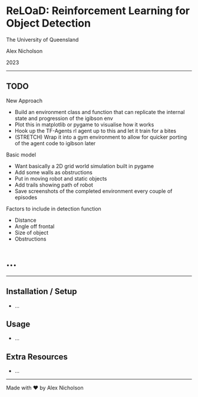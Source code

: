 # ReLOaD: Reinforcement Learning for Object Detection

The University of Queensland

Alex Nicholson

2023

---

## TODO

New Approach
- Build an environment class and function that can replicate the internal state and progression of the igibson env
- Plot this in matplotlib or pygame to visualise how it works
- Hook up the TF-Agents rl agent up to this and let it train for a bites
- (STRETCH) Wrap it into a gym environment to allow for quicker porting of the agent code to igibson later

Basic model
- Want basically a 2D grid world simulation built in pygame
- Add some walls as obstructions
- Put in moving robot and static objects
- Add trails showing path of robot
- Save screenshots of the completed environment every couple of episodes 


Factors to include in detection function
- Distance
- Angle off frontal
- Size of object
- Obstructions

# ...

---

## Installation / Setup

- ...

## Usage

- ...

## Extra Resources

- ...


---

Made with ❤️ by Alex Nicholson